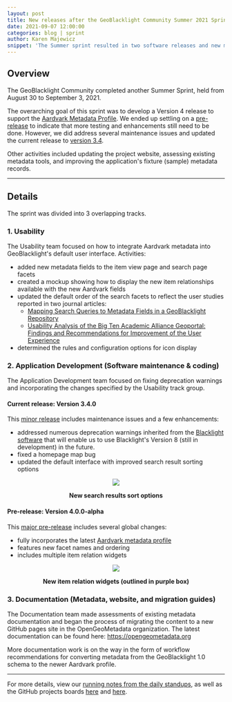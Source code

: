 ```yaml
---
layout: post
title: New releases after the GeoBlacklight Community Summer 2021 Sprint
date: 2021-09-07 12:00:00
categories: blog | sprint
author: Karen Majewicz
snippet: 'The Summer sprint resulted in two software releases and new metadata documentation.'
---
```

## Overview
The GeoBlacklight Community completed another Summer Sprint, held from August 30 to September 3, 2021. 

The overarching goal of this sprint was to develop a Version 4 release to support the <a href="https://opengeometadata.github.io/docs/aardvarkSchema">Aardvark Metadata Profile</a>. We ended up settling on a <a href="https://github.com/geoblacklight/geoblacklight/releases/tag/v4.0.0-alpha">pre-release</a> to indicate that more testing and enhancements still need to be done. However, we did address several maintenance issues and updated the current release to <a href="https://github.com/geoblacklight/geoblacklight/releases/tag/v3.4.0">version 3.4</a>.

Other activities included updating the project website, assessing existing metadata tools, and improving the application's fixture (sample) metadata records.

---------------------------

## Details
The sprint was divided into 3 overlapping tracks.


### 1. Usability

The Usability team focused on how to integrate  Aardvark metadata into GeoBlacklight's default user interface. Activities:
- added new metadata fields to the item view page and search page facets 
- created a mockup showing how to display the new item relationships available with the new Aardvark fields
- updated the default order of the search facets to reflect the user studies reported in two journal articles:
	- <a href ="https://www.tandfonline.com/doi/abs/10.1080/19386389.2020.1915459">Mapping Search Queries to Metadata Fields in a GeoBlacklight Repository</a>
	- <a href ="https://journal.code4lib.org/articles/12932">Usability Analysis of the Big Ten Academic Alliance Geoportal: Findings and Recommendations for Improvement of the User Experience</a>
- determined the rules and configuration options for icon display

### 2. Application Development (Software maintenance & coding)

The Application Development team focused on fixing deprecation warnings and incorporating the changes specified by the Usability track group.

#### Current release: Version 3.4.0
This <a href="https://github.com/geoblacklight/geoblacklight/releases/tag/v3.4.0">minor release</a> includes maintenance issues and a few enhancements:
- addressed numerous deprecation warnings inherited from the <a href = "http://projectblacklight.org/">Blacklight software</a> that will enable us to use Blacklight's Version 8 (still in development) in the future.
- fixed a homepage map bug
- updated the default interface with improved search result sorting options

<p align="center">
  <img src="../images/sortOptions.jpg" />
  <figcaption align = "center"><b>New search results sort options</b></figcaption>
</p>



#### Pre-release: Version 4.0.0-alpha
This <a href="https://github.com/geoblacklight/geoblacklight/releases/tag/v4.0.0-alpha">major pre-release</a> includes several global changes:
- fully incorporates the latest <a href="https://opengeometadata.org/ogm-aardvark">Aardvark metadata profile</a>
- features new facet names and ordering
- includes multiple item relation widgets
<p align="center">
  <img src="../images/allRelationships.jpg" />
  <figcaption align = "center"><b>New item relation widgets (outlined in purple box)</b></figcaption>
</p>



### 3. Documentation (Metadata, website, and migration guides)

The Documentation team made assessments of existing metadata documentation and began the process of migrating the content to a new GitHub pages site in the OpenGeoMetadata organization. The latest documentation can be found here: <a href="https://opengeometadata.org">https://opengeometadata.org</a>

More documentation work is on the way in the form of workflow recommendations for converting metadata from the GeoBlacklight 1.0 schema to the newer Aardvark profile.


------------
For more details, view our <a href = "https://docs.google.com/document/d/e/2PACX-1vS6ga9NA09rqcf36IXmeCqlydXUZzZoYLcqIHZqeBL382Jcr5Bdi7qQTSBx85tpf4pAhL93pZjEwqEr/pub">running notes from the daily standups</a>, as well as the GitHub projects boards <a href="https://github.com/geoblacklight/geoblacklight/projects">here</a> and <a href ="https://github.com/orgs/geoblacklight/projects">here</a>.